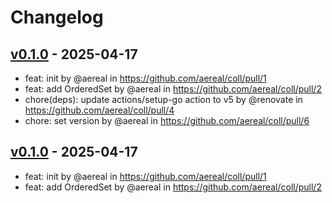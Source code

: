 # Changelog

## [v0.1.0](https://github.com/aereal/coll/commits/v0.1.0) - 2025-04-17
- feat: init by @aereal in https://github.com/aereal/coll/pull/1
- feat: add OrderedSet by @aereal in https://github.com/aereal/coll/pull/2
- chore(deps): update actions/setup-go action to v5 by @renovate in https://github.com/aereal/coll/pull/4
- chore: set version by @aereal in https://github.com/aereal/coll/pull/6

## [v0.1.0](https://github.com/aereal/coll/commits/v0.1.0) - 2025-04-17
- feat: init by @aereal in https://github.com/aereal/coll/pull/1
- feat: add OrderedSet by @aereal in https://github.com/aereal/coll/pull/2
